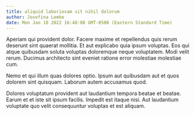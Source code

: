 ```yaml
---
title: aliquid laboriosam sit nihil dolorum
author: Josefina Lemke
date: Mon Jan 10 2022 16:48:08 GMT-0500 (Eastern Standard Time)
---
```

Aperiam qui provident dolor. Facere maxime et repellendus quis rerum deserunt sint quaerat mollitia. Et aut explicabo quia ipsum voluptas. Eos qui atque quibusdam soluta voluptas doloremque neque voluptatem. Modi velit rerum. Ducimus architecto sint eveniet ratione error molestiae molestiae cum.

 Nemo et qui illum quas dolores optio. Ipsum aut quibusdam aut et quos dolorem sint quisquam. Laborum autem accusamus quod.

 Dolores voluptatum provident aut laudantium tempora beatae et beatae. Earum et et iste sit ipsum facilis. Impedit est itaque nisi. Aut laudantium voluptate quo velit consequuntur voluptas et est aliquam.